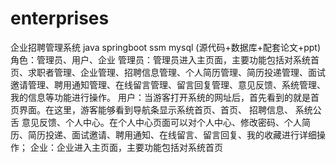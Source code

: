 # enterprises
企业招聘管理系统  java springboot ssm mysql (源代码+数据库+配套论文+ppt) 角色：管理员、用户、企业  管理员：管理员进入主页面，主要功能包括对系统首页、求职者管理、企业管理、招聘信息管理、个人简历管理、简历投递管理、面试邀请管理、聘用通知管理、在线留言管理、留言回复管理、意见反馈、系统管理、我的信息等功能进行操作。  用户：当游客打开系统的网址后，首先看到的就是首页界面。在这里，游客能够看到导航条显示系统首页、首页、 招聘信息、 系统公舌 意见反馈、个人中心。在个人中心页面可以对个人中心、修改密码、个人简历、简历投递、面试邀请、聘用通知、在线留言、留言回复、我的收藏进行详细操作；  企业：企业进入主页面，主要功能包括对系统首页
